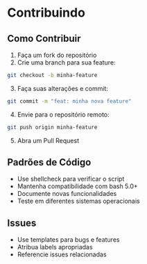# Contribuindo

## Como Contribuir
1. Faça um fork do repositório
2. Crie uma branch para sua feature:
```bash
git checkout -b minha-feature
```
3. Faça suas alterações e commit:
```bash
git commit -m "feat: minha nova feature"
```
4. Envie para o repositório remoto:
```bash
git push origin minha-feature
```
5. Abra um Pull Request

## Padrões de Código
- Use shellcheck para verificar o script
- Mantenha compatibilidade com bash 5.0+
- Documente novas funcionalidades
- Teste em diferentes sistemas operacionais

## Issues
- Use templates para bugs e features
- Atribua labels apropriadas
- Referencie issues relacionadas
